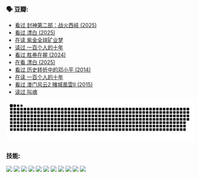 
### 🗣 豆瓣:

<!-- DOUBAN-ACTIVITIES:START -->
- [看过 封神第二部：战火西岐‎ (2025)](https://www.douban.com/doubanapp/dispatch?uri=%2Fstatus%2F5120259661%2F%3F_spm_id%3DMTM2MDY5MjM4&_i=38793707)
- [看过 漂白‎ (2025)](https://www.douban.com/doubanapp/dispatch?uri=%2Fstatus%2F5093587010%2F%3F_spm_id%3DMTM2MDY5MjM4&_i=38793707)
- [在读 紫金全球矿业梦](https://www.douban.com/doubanapp/dispatch?uri=%2Fstatus%2F5092185358%2F%3F_spm_id%3DMTM2MDY5MjM4&_i=38793707)
- [读过 一百个人的十年](https://www.douban.com/doubanapp/dispatch?uri=%2Fstatus%2F5092179475%2F%3F_spm_id%3DMTM2MDY5MjM4&_i=38793707)
- [看过 胜券在握‎ (2024)](https://www.douban.com/doubanapp/dispatch?uri=%2Fstatus%2F5001555416%2F%3F_spm_id%3DMTM2MDY5MjM4&_i=38793707)
- [在看 漂白‎ (2025)](https://www.douban.com/doubanapp/dispatch?uri=%2Fstatus%2F4993441402%2F%3F_spm_id%3DMTM2MDY5MjM4&_i=38793707)
- [看过 历史转折中的邓小平‎ (2014)](https://www.douban.com/doubanapp/dispatch?uri=%2Fstatus%2F4840336065%2F%3F_spm_id%3DMTM2MDY5MjM4&_i=38793707)
- [在读 一百个人的十年](https://www.douban.com/doubanapp/dispatch?uri=%2Fstatus%2F4839933012%2F%3F_spm_id%3DMTM2MDY5MjM4&_i=38793707)
- [看过 澳门风云2 賭城風雲II‎ (2015)](https://www.douban.com/doubanapp/dispatch?uri=%2Fstatus%2F4827389321%2F%3F_spm_id%3DMTM2MDY5MjM4&_i=38793707)
- [读过 叫魂](https://www.douban.com/doubanapp/dispatch?uri=%2Fstatus%2F4825286209%2F%3F_spm_id%3DMTM2MDY5MjM4&_i=38793707)
<!-- DOUBAN-ACTIVITIES:END -->


![Snake animation](https://raw.githubusercontent.com/w940853815/w940853815/output/github-contribution-grid-snake.svg)
### 技能:

<code><img height="32" src="https://cdn.jsdelivr.net/npm/simple-icons@v5/icons/python.svg"></code>
<code><img height="32" src="https://cdn.jsdelivr.net/npm/simple-icons@v5/icons/javascript.svg"></code>
<code><img height="32" src="https://cdn.jsdelivr.net/npm/simple-icons@v5/icons/django.svg"></code>
<code><img height="32" src="https://cdn.jsdelivr.net/npm/simple-icons@v5/icons/flask.svg"></code>
<code><img height="32" src="https://cdn.jsdelivr.net/npm/simple-icons@v5/icons/vuetify.svg"></code>
<code><img height="32" src="https://cdn.jsdelivr.net/npm/simple-icons@v5/icons/git.svg"></code>
<code><img height="32" src="https://cdn.jsdelivr.net/npm/simple-icons@v5/icons/docker.svg"></code>
<code><img height="32" src="https://cdn.jsdelivr.net/npm/simple-icons@v5/icons/postgresql.svg"></code>
<code><img height="32" src="https://cdn.jsdelivr.net/npm/simple-icons@v5/icons/elasticsearch.svg"></code>
<code><img height="32" src="https://cdn.jsdelivr.net/npm/simple-icons@v5/icons/macos.svg"></code>
<code><img height="32" src="https://cdn.jsdelivr.net/npm/simple-icons@v5/icons/linux.svg"></code>
<!--
**w940853815/w940853815** is a ✨ _special_ ✨ repository because its `README.md` (this file) appears on your GitHub profile.

Here are some ideas to get you started:

- 🔭 I’m currently working on ...
- 🌱 I’m currently learning ...
- 👯 I’m looking to collaborate on ...
- 🤔 I’m looking for help with ...
- 💬 Ask me about ...
- 📫 How to reach me: ...
- 😄 Pronouns: ...
- ⚡ Fun fact: ...
-->
